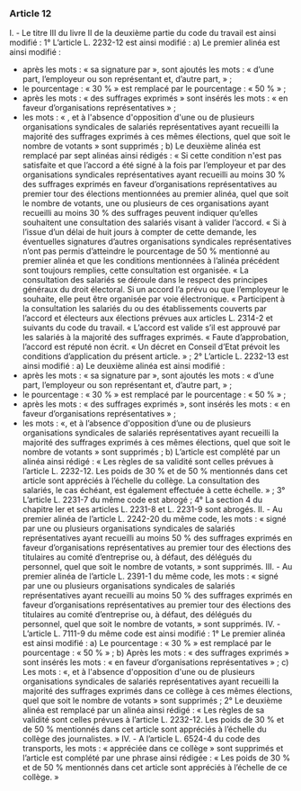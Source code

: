 ### Article 12
I. - Le titre III du livre II de la deuxième partie du code du travail est ainsi modifié :
1° L’article L. 2232-12 est ainsi modifié :
a) Le premier alinéa est ainsi modifié :
- après les mots : « sa signature par », sont ajoutés les mots : « d’une part, l’employeur ou
son représentant et, d’autre part, » ;
- le pourcentage : « 30 % » est remplacé par le pourcentage : « 50 % » ;
- après les mots : « des suffrages exprimés » sont insérés les mots : « en faveur
d’organisations représentatives » ;
- les mots : « , et à l'absence d'opposition d'une ou de plusieurs organisations syndicales
de salariés représentatives ayant recueilli la majorité des suffrages exprimés à ces mêmes
élections, quel que soit le nombre de votants » sont supprimés ;
b) Le deuxième alinéa est remplacé par sept alinéas ainsi rédigés :
« Si cette condition n'est pas satisfaite et que l’accord a été signé à la fois par l’employeur
et par des organisations syndicales représentatives ayant recueilli au moins 30 % des suffrages
exprimés en faveur d’organisations représentatives au premier tour des élections mentionnées au
premier alinéa, quel que soit le nombre de votants, une ou plusieurs de ces organisations ayant
recueilli au moins 30 % des suffrages peuvent indiquer qu’elles souhaitent une consultation des
salariés visant à valider l’accord.
« Si à l’issue d’un délai de huit jours à compter de cette demande, les éventuelles
signatures d’autres organisations syndicales représentatives n’ont pas permis d’atteindre le
pourcentage de 50 % mentionné au premier alinéa et que les conditions mentionnées à l’alinéa
précédent sont toujours remplies, cette consultation est organisée.
« La consultation des salariés se déroule dans le respect des principes généraux du droit
électoral. Si un accord l’a prévu ou que l’employeur le souhaite, elle peut être organisée par voie
électronique.
« Participent à la consultation les salariés du ou des établissements couverts par l’accord
et électeurs aux élections prévues aux articles L. 2314-2 et suivants du code du travail.
« L’accord est valide s’il est approuvé par les salariés à la majorité des suffrages
exprimés.
« Faute d’approbation, l’accord est réputé non écrit.
« Un décret en Conseil d’Etat prévoit les conditions d’application du présent article. » ;
2° L’article L. 2232-13 est ainsi modifié :
a) Le deuxième alinéa est ainsi modifié :
- après les mots : « sa signature par », sont ajoutés les mots : « d’une part, l’employeur ou
son représentant et, d’autre part, » ;
- le pourcentage : « 30 % » est remplacé par le pourcentage : « 50 % » ;
- après les mots : « des suffrages exprimés », sont insérés les mots : « en faveur
d’organisations représentatives » ;
- les mots : «, et à l’absence d'opposition d’une ou de plusieurs organisations syndicales
de salariés représentatives ayant recueilli la majorité des suffrages exprimés à ces mêmes
élections, quel que soit le nombre de votants » sont supprimés ;
b) L’article est complété par un alinéa ainsi rédigé :
« Les règles de sa validité sont celles prévues à l’article L. 2232-12. Les poids de 30 % et
de 50 % mentionnés dans cet article sont appréciés à l’échelle du collège. La consultation des
salariés, le cas échéant, est également effectuée à cette échelle. » ;
3° L’article L. 2231-7 du même code est abrogé ;
4° La section 4 du chapitre Ier et ses articles L. 2231-8 et L. 2231-9 sont abrogés.
II. - Au premier alinéa de l’article L. 2242-20 du même code, les mots : « signé par une
ou plusieurs organisations syndicales de salariés représentatives ayant recueilli au moins 50 %
des suffrages exprimés en faveur d’organisations représentatives au premier tour des élections
des titulaires au comité d’entreprise ou, à défaut, des délégués du personnel, quel que soit le
nombre de votants, » sont supprimés.
III. - Au premier alinéa de l’article L. 2391-1 du même code, les mots : « signé par une
ou plusieurs organisations syndicales de salariés représentatives ayant recueilli au moins 50 %
des suffrages exprimés en faveur d’organisations représentatives au premier tour des élections
des titulaires au comité d’entreprise ou, à défaut, des délégués du personnel, quel que soit le
nombre de votants, » sont supprimés.
IV. - L’article L. 7111-9 du même code est ainsi modifié :
1° Le premier alinéa est ainsi modifié :
a) Le pourcentage : « 30 % » est remplacé par le pourcentage : « 50 % » ;
b) Après les mots : « des suffrages exprimés » sont insérés les mots : « en faveur
d’organisations représentatives » ;
c) Les mots : «, et à l'absence d'opposition d'une ou de plusieurs organisations syndicales
de salariés représentatives ayant recueilli la majorité des suffrages exprimés dans ce collège à ces
mêmes élections, quel que soit le nombre de votants » sont supprimés ;
2° Le deuxième alinéa est remplacé par un alinéa ainsi rédigé :
« Les règles de sa validité sont celles prévues à l’article L. 2232-12. Les poids de 30 % et
de 50 % mentionnés dans cet article sont appréciés à l’échelle du collège des journalistes. »
IV. - A l’article L. 6524-4 du code des transports, les mots : « appréciée dans ce collège »
sont supprimés et l’article est complété par une phrase ainsi rédigée : « Les poids de 30 % et de
50 % mentionnés dans cet article sont appréciés à l’échelle de ce collège. »
